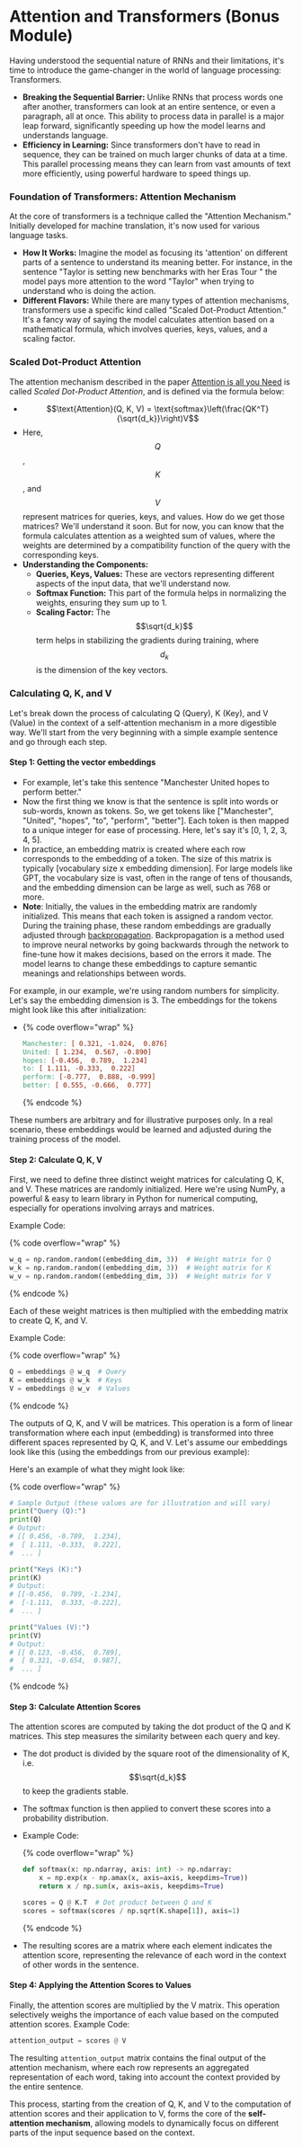 # Attention and Transformers (Bonus Module)

Having understood the sequential nature of RNNs and their limitations, it's time to introduce the game-changer in the world of language processing: Transformers.

* **Breaking the Sequential Barrier:** Unlike RNNs that process words one after another, transformers can look at an entire sentence, or even a paragraph, all at once. This ability to process data in parallel is a major leap forward, significantly speeding up how the model learns and understands language.
* **Efficiency in Learning:** Since transformers don't have to read in sequence, they can be trained on much larger chunks of data at a time. This parallel processing means they can learn from vast amounts of text more efficiently, using powerful hardware to speed things up.

### Foundation of Transformers: Attention Mechanism

At the core of transformers is a technique called the "Attention Mechanism." Initially developed for machine translation, it's now used for various language tasks.

* **How It Works:** Imagine the model as focusing its 'attention' on different parts of a sentence to understand its meaning better. For instance, in the sentence "Taylor is setting new benchmarks with her Eras Tour " the model pays more attention to the word "Taylor" when trying to understand who is doing the action.
* **Different Flavors:** While there are many types of attention mechanisms, transformers use a specific kind called "Scaled Dot-Product Attention." It's a fancy way of saying the model calculates attention based on a mathematical formula, which involves queries, keys, values, and a scaling factor.

### Scaled Dot-Product Attention

The attention mechanism described in the paper [Attention is all you Need](https://arxiv.org/abs/1706.03762) is called _Scaled Dot-Product Attention_, and is defined via the formula below:

* $$\text{Attention}(Q, K, V) = \text{softmax}\left(\frac{QK^T}{\sqrt{d_k}}\right)V$$&#x20;
* Here, $$Q$$, $$K$$, and $$V$$ represent matrices for queries, keys, and values. How do we get those matrices? We'll understand it soon. But for now, you can know that the formula calculates attention as a weighted sum of values, where the weights are determined by a compatibility function of the query with the corresponding keys.
* **Understanding the Components:**
  * **Queries, Keys, Values:** These are vectors representing different aspects of the input data, that we'll understand now.
  * **Softmax Function:** This part of the formula helps in normalizing the weights, ensuring they sum up to 1.
  * **Scaling Factor:** The $$\sqrt{d_k}$$ term helps in stabilizing the gradients during training, where $${d_k}$$ is the dimension of the key vectors.

### Calculating Q, K, and V

Let's break down the process of calculating Q (Query), K (Key), and V (Value) in the context of a self-attention mechanism in a more digestible way. We'll start from the very beginning with a simple example sentence and go through each step.

#### Step 1: Getting the vector embeddings

* For example, let's take this sentence "Manchester United hopes to perform better."
* Now the first thing we know is that the sentence is split into words or sub-words, known as tokens. So, we get tokens like \["Manchester", "United", "hopes", "to", "perform", "better"]. Each token is then mapped to a unique integer for ease of processing. Here, let's say it's \[0, 1, 2, 3, 4, 5].
* In practice, an embedding matrix is created where each row corresponds to the embedding of a token. The size of this matrix is typically \[vocabulary size x embedding dimension]. For large models like GPT, the vocabulary size is vast, often in the range of tens of thousands, and the embedding dimension can be large as well, such as 768 or more.
* **Note**: Initially, the values in the embedding matrix are randomly initialized. This means that each token is assigned a random vector. During the training phase, these random embeddings are gradually adjusted through [backpropagation](https://youtu.be/IN2XmBhILt4). Backpropagation is a method used to improve neural networks by going backwards through the network to fine-tune how it makes decisions, based on the errors it made. The model learns to change these embeddings to capture semantic meanings and relationships between words.

For example, in our example, we're using random numbers for simplicity. Let's say the embedding dimension is 3. The embeddings for the tokens might look like this after initialization:

* {% code overflow="wrap" %}
  ```makefile
  Manchester: [ 0.321, -1.024,  0.876]
  United: [ 1.234,  0.567, -0.890]
  hopes: [-0.456,  0.789,  1.234]
  to: [ 1.111, -0.333,  0.222]
  perform: [-0.777,  0.888, -0.999]
  better: [ 0.555, -0.666,  0.777]
  ```
  {% endcode %}

These numbers are arbitrary and for illustrative purposes only. In a real scenario, these embeddings would be learned and adjusted during the training process of the model.

#### Step 2: Calculate Q, K, V

First, we need to define three distinct weight matrices for calculating Q, K, and V. These matrices are randomly initialized. Here we're using NumPy, a powerful & easy to learn library in Python for numerical computing, especially for operations involving arrays and matrices.

Example Code:

{% code overflow="wrap" %}
```python
w_q = np.random.random((embedding_dim, 3))  # Weight matrix for Q
w_k = np.random.random((embedding_dim, 3))  # Weight matrix for K
w_v = np.random.random((embedding_dim, 3))  # Weight matrix for V
```
{% endcode %}

Each of these weight matrices is then multiplied with the embedding matrix to create Q, K, and V.

Example Code:

{% code overflow="wrap" %}
```python
Q = embeddings @ w_q  # Query
K = embeddings @ w_k  # Keys
V = embeddings @ w_v  # Values
```
{% endcode %}

The outputs of Q, K, and V will be matrices. This operation is a form of linear transformation where each input (embedding) is transformed into three different spaces represented by Q, K, and V. Let's assume our embeddings look like this (using the embeddings from our previous example):

Here's an example of what they might look like:

{% code overflow="wrap" %}
```python
# Sample Output (these values are for illustration and will vary)
print("Query (Q):")
print(Q)
# Output:
# [[ 0.456, -0.789,  1.234],
#  [ 1.111, -0.333,  0.222],
#  ... ]

print("Keys (K):")
print(K)
# Output:
# [[-0.456,  0.789, -1.234],
#  [-1.111,  0.333, -0.222],
#  ... ]

print("Values (V):")
print(V)
# Output:
# [[ 0.123, -0.456,  0.789],
#  [ 0.321, -0.654,  0.987],
#  ... ]
```
{% endcode %}

#### Step 3: Calculate Attention Scores

The attention scores are computed by taking the dot product of the Q and K matrices. This step measures the similarity between each query and key.

* The dot product is divided by the square root of the dimensionality of K, i.e. $$\sqrt{d_k}$$  to keep the gradients stable.
* The softmax function is then applied to convert these scores into a probability distribution.
*   Example Code:

    {% code overflow="wrap" %}
    ```python
    def softmax(x: np.ndarray, axis: int) -> np.ndarray:
        x = np.exp(x - np.amax(x, axis=axis, keepdims=True))
        return x / np.sum(x, axis=axis, keepdims=True)

    scores = Q @ K.T  # Dot product between Q and K
    scores = softmax(scores / np.sqrt(K.shape[1]), axis=1)
    ```
    {% endcode %}
* The resulting scores are a matrix where each element indicates the attention score, representing the relevance of each word in the context of other words in the sentence.

#### Step 4: Applying the Attention Scores to Values

Finally, the attention scores are multiplied by the V matrix. This operation selectively weighs the importance of each value based on the computed attention scores. Example Code:

```python
attention_output = scores @ V
```

The resulting `attention_output` matrix contains the final output of the attention mechanism, where each row represents an aggregated representation of each word, taking into account the context provided by the entire sentence.

This process, starting from the creation of Q, K, and V to the computation of attention scores and their application to V, forms the core of the **self-attention mechanism**, allowing models to dynamically focus on different parts of the input sequence based on the context.

